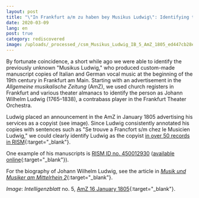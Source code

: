 ```yaml
---
layout: post
title: "\"In Frankfurt a/m zu haben bey Musikus Ludwig\": Identifying the Copyist Johann Wilhelm Ludwig"
date: 2020-03-09
lang: en
post: true
category: rediscovered
image: /uploads/_processed_/csm_Musikus_Ludwig_IB_5_AmZ_1805_ed447cb28e.jpg
---
```



By fortunate coincidence, a short while ago we were able to identify the previously unknown "Musikus Ludwig," who produced custom-made manuscript copies of Italian and German vocal music at the beginning of the 19th century in Frankfurt am Main. Starting with an advertisement in the _Allgemeine musikalische Zeitung_ (AmZ), we used church registers in Frankfurt and various theater almanacs to identify the person as Johann Wilhelm Ludwig (1765–1838), a contrabass player in the Frankfurt Theater Orchestra.

Ludwig placed an announcement in the AmZ in January 1805 advertising his services as a copyist (see image). Since Ludwig consistently annotated his copies with sentences such as "Se trouve a Francfort s/m chez le Musicien Ludwig," we could clearly identify Ludwig as the copyist [in over 50 records in RISM](https://opac.rism.info/metaopac/perma.do;jsessionid=DD73EF53B1C23D16CD921E798BD6369E.touch01?v=rism&q=-1%3d%22pe41023353%22){:target="_blank"}.

One example of his manuscripts is [RISM ID no. 450012930](https://opac.rism.info/search?id=450012930&Language=en "external-link-new-window") ([available online](https://nbn-resolving.de/urn:nbn:de:bsz:31-78540){:target="_blank"}).

For the biography of Johann Wilhelm Ludwig, see the article in [_Musik und Musiker am Mittelrhein 2_](http://mmm2.mugemir.de/doku.php?id=ludwigjw){:target="_blank"}.



_Image_: _Intelligenzblatt_ no. 5, [AmZ 16 January 1805](http://anno.onb.ac.at/cgi-content/anno?aid=aml&datum=18050116&seite=9){:target="_blank"}.



<script type="text/javascript">var switchTo5x=true;</script><script type="text/javascript" src="http://w.sharethis.com/button/buttons.js"></script><script type="text/javascript">stLight.options({publisher: "9b601438-1ce1-49d8-bfd7-9cff5df54c17", doNotHash: false, doNotCopy: false, hashAddressBar: false});</script>